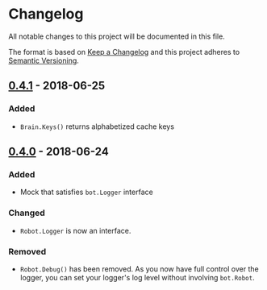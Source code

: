 # Changelog

All notable changes to this project will be documented in this file.

The format is based on [Keep a Changelog](http://keepachangelog.com/en/1.0.0/)
and this project adheres to [Semantic Versioning](http://semver.org/spec/v2.0.0.html).

## [0.4.1](https://github.com/botopolis/bot/compare/v0.4.0...v0.4.1) - 2018-06-25

### Added

- `Brain.Keys()` returns alphabetized cache keys

## [0.4.0](https://github.com/botopolis/bot/compare/v0.3.0...v0.4.0) - 2018-06-24

### Added

- Mock that satisfies `bot.Logger` interface

### Changed

- `Robot.Logger` is now an interface.

### Removed

- `Robot.Debug()` has been removed. As you now have full control over the logger, you can set your logger's log level without involving `bot.Robot`.
